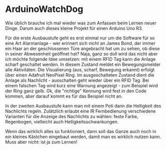 # ArduinoWatchDog
Wie üblich brauche ich mal wieder was zum Anfassen beim Lernen neuer Dinge. Darum auch dieses kleine Projekt für einen Arduino Uno R3.

Für die erste Ausbaustufe geht es erst einmal nur um die Software für so eine Art Alarmanlage - wer erinnert sich nicht an James Bond,
der immer ein Haar an der geschlossenen Türe angebracht hat um zu sehen, ob diese in seiner Abwesenheit geöffnet hat? Naja, ganz so
doll wird das nicht aber ich möchte folgende Idee umsetzen: mit einem RFID Tag kann die Anlage scharf geschaltet werden. In diesem
Zustand meldet ein Bewegungsmelder alle Aktivitäten. Die Visualierung (aus, scharf, Bewegung erkannt) erfolgt über einen Adafruit
NeoPixel Ring. Im ausgeschalteten Zustand dient die Anlage als Nachlicht - ausschalten geht wieder über ein RFID Tag. Bei einem 
falschen Tag wird kurz eine Warnung angezeigt - zum Beispiel wird der Ring ganz gelb. Ok, die "richtige" Kennung wird fest in den
Code kommen, aber darauf kommt es für das Beispiel nicht an.

In der zweiten Ausbaustufe kann man mit einem Poti dann die Helligkeit des Nachlichts regeln. Zulätzlich erlaubt eine IR Fernbedienung
verschiedene Varianten für die Anzeige des Nachlichts zu wählen: feste Farbe, Regenbogen, vielleicht auch Helligkeitsschwankungen.

Wenn das wirklich alles so funktioniert, dann soll das Ganze auch noch in ein kleines Kästchen eingebaut werden, damit man es
wirklich nutzen kann. Muss aber nicht: ist ja zum Lernen!
